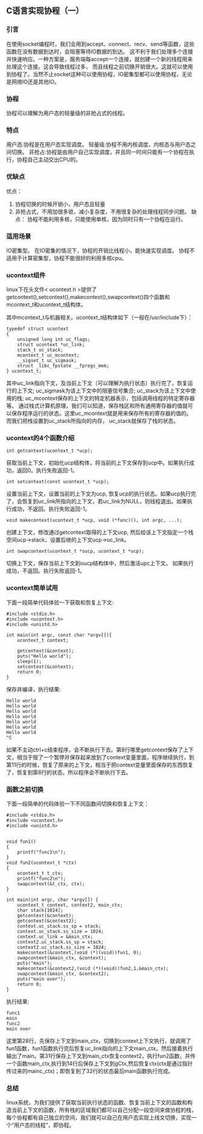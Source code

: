 ## C语言实现协程（一）

### 引言
在使用socket编程时，我们会用到accept、connect、recv、send等函数，这些函数在没有数据到达时，会阻塞等待IO数据的到达。
这不利于我们处理多个连接并快速响应。一种方案是，服务端每accept一个连接，就创建一个新的线程用来处理这个连接。这会导致线程过多，
而且线程之前切换开销很大。这就可以使用到协程了。当然不止socket这种可以使用协程，IO密集型都可以使用协程，无论是网络IO还是其他IO。
### 协程
协程可以理解为用户态的轻量级的非抢占式的线程。

### 特点
用户态:协程是在用户态实现调度。
轻量级:协程不用内核调度，内核态与用户态之间切换。
非抢占:协程是由用户自己实现调度，并且同一时间只能有一个协程在执行，协程自己主动交出CPU的。

### 优缺点
优点：
1. 协程切换的时候开销小，用户态且轻量
2. 非抢占式，不用加很多锁，减小复杂度，不用很复杂的处理线程同步问题。
缺点：
    协程不能利用多核，只能使用单核，因为同时只有一个协程在运行。

### 适用场景
IO密集型。
在IO密集的情况下，协程的开销比线程小，能快速实现调度。
协程不适用于计算密集型，协程不能很好的利用多核cpu。

### ucontext组件
linux下在头文件< ucontext.h >提供了getcontext(),setcontext(),makecontext(),swapcontext()四个函数和mcontext_t和ucontext_t结构体。

其中mcontext_t与机器相关。ucontext_t结构体如下（一般在/usr/include下）：
```
typedef struct ucontext
{
    unsigned long int uc_flags;
    struct ucontext *uc_link;
    stack_t uc_stack;
    mcontext_t uc_mcontext;
    __sigset_t uc_sigmask;
    struct _libc_fpstate __fpregs_mem;
} ucontext_t;
```
其中uc_link指向下文，及当前上下文（可以理解为执行状态）执行完了，恢复运行的上下文;
uc_sigmask为该上下文中的阻塞信号集合;
uc_stack为该上下文中使用的栈;
uc_mcontext保存的上下文的特定机器表示，包括调用线程的特定寄存器等。
通过栈式计算机原理，我们可以知道，保存栈区和所有通用寄存器的值就可以保存程序运行的状态。这里uc_mcontext就是用来保存所有的寄存器的值的。而我们把栈设置到uc_stack所指向的内存，
uc_stack就保存了栈的状态。

### ucontext的4个函数介绍

```
int getcontext(ucontext_t *ucp);
```
获取当前上下文，初始化ucp结构体，将当前的上下文保存到ucp中。如果执行成功，返回0。执行失败返回-1。
```
int setcontext(const ucontext_t *ucp);
```
设置当前上下文，设置当前的上下文为ucp, 恢复ucp的执行状态。如果ucp执行完了，会恢复到uc_link所指向的上下文，若uc_link为NULL，则线程退出。如果执行成功，不返回。执行失败返回-1。
```
void makecontext(ucontext_t *ucp, void (*func)(), int argc, ...);
```
创建上下文，修改通过getcontext取得的上下文ucp, 然后给该上下文指定一个栈空间ucp->stack，设置后继的上下文ucp->uc_link。
```
int swapcontext(ucontext_t *oucp, ucontext_t *ucp);
```
切换上下文，保存当前上下文到oucp结构体中，然后激活upc上下文。 如果执行成功，不返回。执行失败返回-1。

### ucontext简单试用
下面一段简单代码体验一下获取和恢复上下文:
```
#include <stdio.h>
#include <ucontext.h>
#include <unistd.h>

int main(int argc, const char *argv[]){
	ucontext_t context;
	
	getcontext(&context);
	puts("Hello world");
	sleep(1);
	setcontext(&context);
	return 0;
}
```
保存并编译，执行结果:
```
Hello world  
Hello world  
Hello world  
Hello world  
Hello world  
Hello world  
Hello world  
^C  
```
如果不主动ctrl+c结束程序，会不断执行下去。第8行哪里getcontext保存了上下文，相当于按了一个暂停并保存起来放到了context变量里面，程序继续执行，到第11行的时候，恢复了原来的上下文，相当于把context变量里面保存的东西恢复了，恢复到第8行的状态。所以程序会不断执行下去。

### 函数之前切换
下面一段简单的代码体验一下不同函数间切换和恢复上下文：
```
#include <stdio.h>
#include <ucontext.h>
#include <unistd.h>


void fun1()
{
    printf("func1\n");
}
void fun2(ucontext_t *ctx)
{
    ucontext_t t_ctx;
    printf("func2\n");
    swapcontext(&t_ctx, ctx);
}

int main(int argc, char *argv[]) {
    ucontext_t context, context2, main_ctx;
    char stack[1024];                                                                                                                         
    getcontext(&context);
    getcontext(&context2);
    context.uc_stack.ss_sp = stack;
    context.uc_stack.ss_size = 1024;
    context.uc_link = &main_ctx;
    context2.uc_stack.ss_sp = stack;
    context2.uc_stack.ss_size = 1024;
    makecontext(&context,(void (*)(void))fun1, 0);
    swapcontext(&main_ctx, &context);
    puts("main");
    makecontext(&context2,(void (*)(void))fun2,1,&main_ctx);
    swapcontext(&main_ctx, &context2);
    puts("main over");
    return 0;
}
```
执行结果:
```
func1
main
func2
main over
```
这里第28行，先保存上下文到main_ctx，切换到context上下文执行，就调用了fun1函数，fun1函数执行完后恢复uc_link指向的上下文main_ctx。然后接着执行输出了main。第31行保存上下文到main_ctx恢复context2，执行fun2函数，并传一个函数main_ctx,执行到14行后保存上下文到gCtx,然后恢复ctx(ctx是通过指针传过来的mainc_ctx)；即恢复到了32行的状态最后main函数执行完成。
### 总结
linux系统，为我们提供了获取当前执行状态的函数、恢复当前上下文的函数和构造当前上下文的函数，所有栈的区域我们都可以自己分配一段空间来做协程的栈，每个协程都有自己独立的空间，我们就可以自己在用户态实现上线文切换，实现一个“用户态的线程”，即协程。